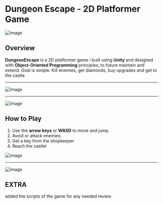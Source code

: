 # Dungeon Escape - 2D Platformer Game

![image](https://github.com/user-attachments/assets/b9114ce2-89f8-4f1e-9226-777884617677)

## Overview
**DungeonEscape** is a 2D platformer game i built using **Unity** and designed with **Object-Oriented Programming** principles, to future maintain and extend. Goal is simple: Kill enemies, get diamonds, buy upgrades and get to the castle

---

![image](https://github.com/user-attachments/assets/6d45c78a-926a-4d63-98ed-78f2b8bd0d8c)

---
![image](https://github.com/user-attachments/assets/55f442e0-f327-4d44-8701-0d37e23e5406)

## How to Play
1. Use the **arrow keys** or **WASD** to move and jump.
2. Avoid or attack enemies.
3. Get a key from the shopkeeper
4. Reach the castle!

![image](https://github.com/user-attachments/assets/c1cc1be9-7232-445e-987d-60fd72c1c32c)

---
![image](https://github.com/user-attachments/assets/641fb968-c6a9-4e86-ae6f-d821caac9ec7)


## EXTRA

added the scripts of the game for any needed review
